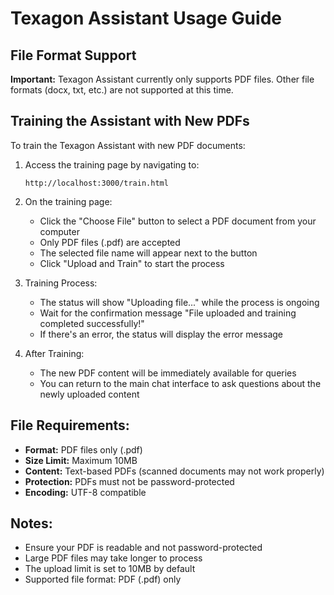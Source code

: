 # Texagon Assistant Usage Guide

## File Format Support

**Important:** Texagon Assistant currently only supports PDF files. Other file formats (docx, txt, etc.) are not supported at this time.

## Training the Assistant with New PDFs

To train the Texagon Assistant with new PDF documents:

1. Access the training page by navigating to:
   ```
   http://localhost:3000/train.html
   ```

2. On the training page:
   - Click the "Choose File" button to select a PDF document from your computer
   - Only PDF files (.pdf) are accepted
   - The selected file name will appear next to the button
   - Click "Upload and Train" to start the process

3. Training Process:
   - The status will show "Uploading file..." while the process is ongoing
   - Wait for the confirmation message "File uploaded and training completed successfully!"
   - If there's an error, the status will display the error message

4. After Training:
   - The new PDF content will be immediately available for queries
   - You can return to the main chat interface to ask questions about the newly uploaded content

## File Requirements:
- **Format:** PDF files only (.pdf)
- **Size Limit:** Maximum 10MB
- **Content:** Text-based PDFs (scanned documents may not work properly)
- **Protection:** PDFs must not be password-protected
- **Encoding:** UTF-8 compatible

## Notes:
- Ensure your PDF is readable and not password-protected
- Large PDF files may take longer to process
- The upload limit is set to 10MB by default
- Supported file format: PDF (.pdf) only
